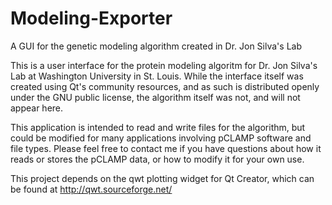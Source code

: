 # Modeling-Exporter
A GUI for the genetic modeling algorithm created in Dr. Jon Silva's Lab

This is a user interface for the protein modeling algoritm for Dr. Jon Silva's Lab at Washington University in St. Louis.
While the interface itself was created using Qt's community resources, and as such is distributed openly under the GNU
public license, the algorithm itself was not, and will not appear here.

This application is intended to read and write files for the algorithm, but could be modified for many applications involving
pCLAMP software and file types. Please feel free to contact me if you have questions about how it reads or stores the pCLAMP
data, or how to modify it for your own use.

This project depends on the qwt plotting widget for Qt Creator, which can be found at http://qwt.sourceforge.net/
